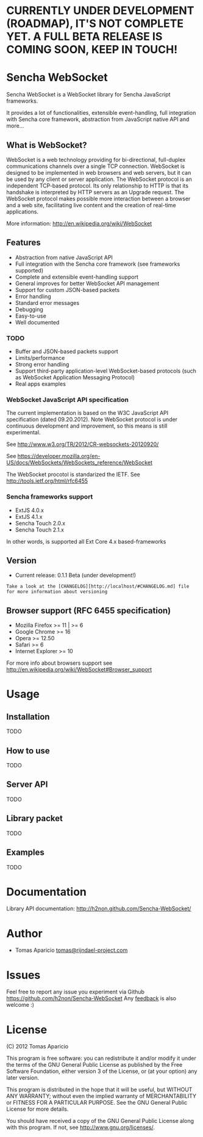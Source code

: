 
# CURRENTLY UNDER DEVELOPMENT (ROADMAP), IT'S NOT COMPLETE YET. A FULL BETA RELEASE IS COMING SOON, KEEP IN TOUCH!

# Sencha WebSocket 
 
Sencha WebSocket is a WebSocket library for Sencha JavaScript frameworks.

It provides a lot of functionalities, extensible event-handling, full integration with Sencha core framework, abstraction from JavaScript native API and more...

## What is WebSocket?

WebSocket is a web technology providing for bi-directional, full-duplex communications channels over a single TCP connection. 
WebSocket is designed to be implemented in web browsers and web servers, but it can be used by any client or server application. 
The WebSocket protocol is an independent TCP-based protocol. Its only relationship to HTTP is that its handshake is interpreted by HTTP servers as an Upgrade request.
The WebSocket protocol makes possible more interaction between a browser and a web site, facilitating live content and the creation of real-time applications.

More information: <http://en.wikipedia.org/wiki/WebSocket>

## Features

- Abstraction from native JavaScript API
- Full integration with the Sencha core framework (see frameworks supported)
- Complete and extensible event-handling support
- General improves for better WebSocket API management
- Support for custom JSON-based packets
- Error handling
- Standard error messages
- Debugging
- Easy-to-use
- Well documented

### TODO

- Buffer and JSON-based packets support
- Limits/performance
- Strong error handling
- Support third-party application-level WebSocket-based protocols (such as WebSocket Application Messaging Protocol)
- Real apps examples
 
### WebSocket JavaScript API specification 
   
The current implementation is based on the W3C JavaScript API specification (dated 09.20.2012).
Note WebSocket protocol is under continuous development and improvement, so this means is still experimental.

See <http://www.w3.org/TR/2012/CR-websockets-20120920/> 

See <https://developer.mozilla.org/en-US/docs/WebSockets/WebSockets_reference/WebSocket>

The WebSocket procotol is standarized the IETF. See <http://tools.ietf.org/html/rfc6455>

### Sencha frameworks support

- ExtJS 4.0.x
- ExtJS 4.1.x
- Sencha Touch 2.0.x
- Sencha Touch 2.1.x

In other words, is supported all Ext Core 4.x based-frameworks

## Version

- Current release: 0.1.1 Beta (under development!)

`Take a look at the [CHANGELOG][http://localhost/#CHANGELOG.md] file for more information about versioning`

## Browser support (RFC 6455 specification)

- Mozilla Firefox >= 11 | >= 6
- Google Chrome >= 16
- Opera >= 12.50
- Safari >= 6
- Internet Explorer >= 10

For more info about browsers support see <http://en.wikipedia.org/wiki/WebSocket#Browser_support>
 
# Usage

## Installation

TODO

## How to use

TODO

## Server API

TODO

## Library packet

TODO

## Examples

TODO

# Documentation

Library API documentation:
<http://h2non.github.com/Sencha-WebSocket/>

# Author

- Tomas Aparicio <tomas@rijndael-project.com>

# Issues 

Feel free to report any issue you experiment via Github <https://github.com/h2non/Sencha-WebSocket>
Any [feedback](mailto:tomas@rijndael-project.com) is also welcome :)

# License

(C) 2012 Tomas Aparicio
 
This program is free software: you can redistribute it and/or modify
it under the terms of the GNU General Public License as published by
the Free Software Foundation, either version 3 of the License, or
(at your option) any later version.

This program is distributed in the hope that it will be useful,
but WITHOUT ANY WARRANTY; without even the implied warranty of
MERCHANTABILITY or FITNESS FOR A PARTICULAR PURPOSE.  See the
GNU General Public License for more details.

You should have received a copy of the GNU General Public License
along with this program.  If not, see <http://www.gnu.org/licenses/>.
